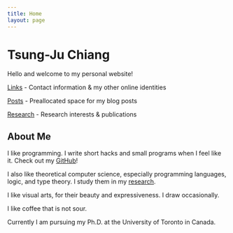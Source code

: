 ```yaml
---
title: Home
layout: page
---
```


# Tsung-Ju Chiang

Hello and welcome to my personal website!

[Links](/links/) - Contact information & my other online identities

[Posts](/posts/) - Preallocated space for my blog posts

[Research](/research/) - Research interests & publications

## About Me

I like programming.
I write short hacks and small programs when I feel like it.
Check out my [GitHub](https://github.com/tsung-ju)!

I also like theoretical computer science,
especially programming languages, logic, and type theory.
I study them in my [research](/research/).

I like visual arts, for their beauty and expressiveness.
I draw occasionally.

I like coffee that is not sour.

Currently I am pursuing my Ph.D. at the University of Toronto in Canada.
